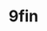 ---
layout: startup_page
title: "9fin"
id: "9fin.com"
permalink: "/9fin9fin.com04152025/"
website: "https://9fin.com/"
funding_round: "Series B"
funding_amount: "$50M"
investors: "Highland Europe, Spark Capital, Redalpine, Seedcamp, 500 Startups, Ilavska Vuillermoz Capital"
about: "9fin is an AI-powered analytics platform for debt capital markets providing faster access to critical credit information. It helps subscribers save time, win business, and outperform peers by centralizing data and analytics for leveraged credit analysis. 9fin was the first to integrate generative AI, offering agentic Q&A tools and advanced search capabilities."
markets: "Fintech, AI, Fixed Income, Debt Capital Markets, Capital Markets, Investment Banking, LevFin, ESG, Structured Credit, Private Credit, Distressed Debt, Restructuring, Structured Credit, CLOs"
hq: "London, England, United Kingdom"
founded_year: "2016"
linkedin: "https://www.linkedin.com/company/9fin"
twitter: "https://twitter.com/9finHQ"
instagram: ""
facebook: "https://www.facebook.com/9finHQ"
crunchbase: "https://www.crunchbase.com/organization/9fin"
pitchbook: "https://pitchbook.com/profiles/company/179022-16"

# SEO Optimization
meta_title: "9fin - Series B Funding ($50M)"
meta_description: "9fin, 9fin is an AI-powered analytics platform for debt capital markets providing faster access to critical credit information. It helps subscribers save ti..."
meta_keywords: "9fin, Fintech, AI, Fixed Income, Debt Capital Markets, Capital Markets, Investment Banking, LevFin, ESG, Structured Credit, Private Credit, Distressed Debt, Restructuring, Structured Credit, CLOs, Series B funding"
canonical_url: "https://pkprojectstartups.github.io/projectstartups.com/9fin9fin.com04152025/"
---